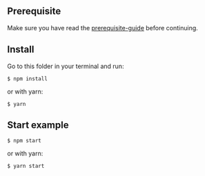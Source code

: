 ## Prerequisite

Make sure you have read the [prerequisite-guide](../../README.md#prerequisite) before continuing.

## Install

Go to this folder in your terminal and run:

`$ npm install`

or with yarn:

`$ yarn`

## Start example

`$ npm start`

or with yarn:

`$ yarn start`
